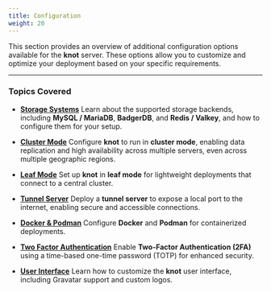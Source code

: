 ```yaml
---
title: Configuration
weight: 20
---
```


This section provides an overview of additional configuration options available for the **knot** server. These options allow you to customize and optimize your deployment based on your specific requirements.

---

### Topics Covered

- **[Storage Systems](storage-systems)**
  Learn about the supported storage backends, including **MySQL / MariaDB**, **BadgerDB**, and **Redis / Valkey**, and how to configure them for your setup.

- **[Cluster Mode](cluster-mode)**
  Configure **knot** to run in **cluster mode**, enabling data replication and high availability across multiple servers, even across multiple geographic regions.

- **[Leaf Mode](leaf-mode)**
  Set up **knot** in **leaf mode** for lightweight deployments that connect to a central cluster.

- **[Tunnel Server](tunnel-server)**
  Deploy a **tunnel server** to expose a local port to the internet, enabling secure and accessible connections.

- **[Docker & Podman](local-containers)**
  Configure **Docker** and **Podman** for containerized deployments.

- **[Two Factor Authentication](2fa)**
  Enable **Two-Factor Authentication (2FA)** using a time-based one-time password (TOTP) for enhanced security.

- **[User Interface](ui)**
  Learn how to customize the **knot** user interface, including Gravatar support and custom logos.
